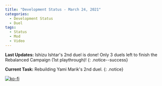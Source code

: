 ```yaml
---
title: "Development Status - March 24, 2021"
categories:
  - Development Status
  - Duel
tags:
  - Status
  - Mod
  - Video
---
```


**Last Updates:** Ishizu Ishtar's 2nd duel is done! Only 3 duels left to finish the Rebalanced Campaign (1st playthrough)!
{: .notice--success}

**Current Task:** Rebuilding Yami Marik's 2nd duel.
{: .notice}

[![ko-fi](https://ko-fi.com/img/githubbutton_sm.svg)](https://ko-fi.com/J3J146LLW)
